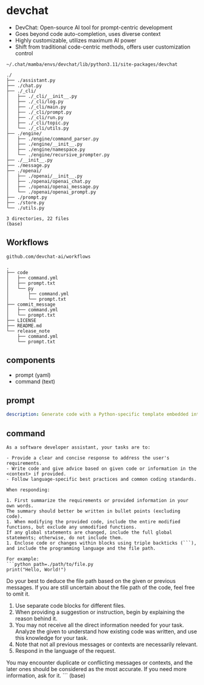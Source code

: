 # devchat

- DevChat: Open-source AI tool for prompt-centric development
- Goes beyond code auto-completion, uses diverse context
- Highly customizable, utilizes maximum AI power
- Shift from traditional code-centric methods, offers user
  customization control

<!-- end list -->

    ~/.chat/mamba/envs/devchat/lib/python3.11/site-packages/devchat

    ./
    ├── ./assistant.py
    ├── ./chat.py
    ├── ./_cli/
    │   ├── ./_cli/__init__.py
    │   ├── ./_cli/log.py
    │   ├── ./_cli/main.py
    │   ├── ./_cli/prompt.py
    │   ├── ./_cli/run.py
    │   ├── ./_cli/topic.py
    │   └── ./_cli/utils.py
    ├── ./engine/
    │   ├── ./engine/command_parser.py
    │   ├── ./engine/__init__.py
    │   ├── ./engine/namespace.py
    │   └── ./engine/recursive_prompter.py
    ├── ./__init__.py
    ├── ./message.py
    ├── ./openai/
    │   ├── ./openai/__init__.py
    │   ├── ./openai/openai_chat.py
    │   ├── ./openai/openai_message.py
    │   └── ./openai/openai_prompt.py
    ├── ./prompt.py
    ├── ./store.py
    └── ./utils.py

    3 directories, 22 files
    (base)

## Workflows

    github.com/devchat-ai/workflows

    .
    ├── code
    │   ├── command.yml
    │   ├── prompt.txt
    │   └── py
    │       ├── command.yml
    │       └── prompt.txt
    ├── commit_message
    │   ├── command.yml
    │   └── prompt.txt
    ├── LICENSE
    ├── README.md
    └── release_note
        ├── command.yml
        └── prompt.txt

## components

- prompt (yaml)
- command (text)

## prompt

```yaml
description: Generate code with a Python-specific template embedded into the prompt.
```

## command

````text/plain
As a software developer assistant, your tasks are to:

- Provide a clear and concise response to address the user's requirements.
- Write code and give advice based on given code or information in the <context> if provided.
- Follow language-specific best practices and common coding standards.

When responding:

1. First summarize the requirements or provided information in your own words.
The summary should better be written in bullet points (excluding code).
1. When modifying the provided code, include the entire modified functions, but exclude any unmodified functions.
If any global statements are changed, include the full global statements; otherwise, do not include them.
1. Enclose code or changes within blocks using triple backticks (```), and include the programming language and the file path.

For example:
```python path=./path/to/file.py
print("Hello, World!")
````

Do your best to deduce the file path based on the given or previous
messages. If you are still uncertain about the file path of the code,
feel free to omit it.

1.  Use separate code blocks for different files.
2.  When providing a suggestion or instruction, begin by explaining the
    reason behind it.
3.  You may not receive all the direct information needed for your task.
    Analyze the given to understand how existing code was written, and
    use this knowledge for your task.
4.  Note that not all previous messages or contexts are necessarily
    relevant.
5.  Respond in the language of the request.

You may encounter duplicate or conflicting messages or contexts, and the
later ones should be considered as the most accurate. If you need more
information, ask for it. \`\`\`
(base)
